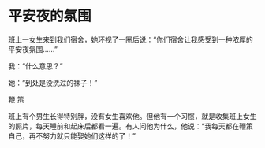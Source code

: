 # 平安夜的氛围

班上一女生来到我们宿舍，她环视了一圈后说：“你们宿舍让我感受到一种浓厚的平安夜氛围……” 

我：“什么意思？” 

她：“到处是没洗过的袜子！” 

鞭 策 

班上有个男生长得特别胖，没有女生喜欢他。但他有一个习惯，就是收集班上女生的照片，每天睡前和起床后都看一遍。有人问他为什么，他说：“我每天都在鞭策自己，再不努力就只能娶她们这样的了！”